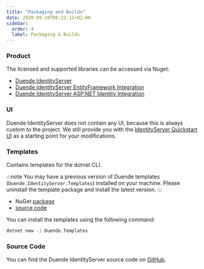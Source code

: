 ```yaml
---
title: "Packaging and Builds"
date: 2020-09-10T08:22:12+02:00
sidebar:
  order: 4
  label: Packaging & Builds
---
```


### Product

The licensed and supported libraries can be accessed via Nuget:

* [Duende IdentityServer](https://www.nuget.org/packages/Duende.IdentityServer)
* [Duende IdentityServer EntityFramework Integration](https://www.nuget.org/packages/Duende.IdentityServer.EntityFramework)
* [Duende IdentityServer ASP.NET Identity Integration](https://www.nuget.org/packages/Duende.IdentityServer.AspNetIdentity)

### UI

Duende IdentityServer does not contain any UI, because this is always custom to the project.
We still provide you with
the [IdentityServer Quickstart UI](https://github.com/DuendeSoftware/products/tree/main/identity-server/templates/src/UI)
as a starting point for your modifications.

### Templates

Contains templates for the dotnet CLI.

:::note
You may have a previous version of Duende templates (`Duende.IdentityServer.Templates`) installed on your machine.
Please uninstall the template package and install the latest version.
:::

* NuGet [package](https://www.nuget.org/packages/Duende.Templates)
* [source code](https://github.com/DuendeSoftware/IdentityServer.Templates)

You can install the templates using the following command:

```bash
dotnet new -i Duende.Templates
```

### Source Code

You can find the Duende IdentityServer source code on [GitHub](https://github.com/duendesoftware/IdentityServer).
